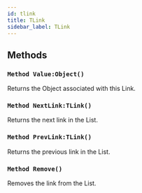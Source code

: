 ```yaml
---
id: tlink
title: TLink
sidebar_label: TLink
---
```



## Methods

### `Method Value:Object()`

Returns the Object associated with this Link.


### `Method NextLink:TLink()`

Returns the next link in the List.


### `Method PrevLink:TLink()`

Returns the previous link in the List.


### `Method Remove()`

Removes the link from the List.


